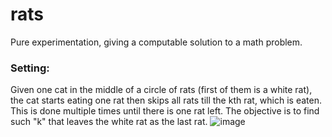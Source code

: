 # rats

Pure experimentation, giving a computable solution to a math problem.

### Setting: 
Given one cat in the middle of a circle of rats (first of them is a white rat), the cat starts eating one rat then skips all rats till the kth rat, which is eaten. This is done multiple times until there is one rat left.
The objective is to find such "k" that leaves the white rat as the last rat.
![image](https://user-images.githubusercontent.com/65364339/115300663-82e65e80-a160-11eb-92b0-d2a659e087f1.png)


